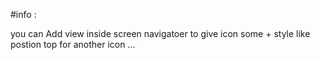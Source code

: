 #info : 

you can Add view inside screen navigatoer  to give icon some +  style like postion top for another icon ... 



